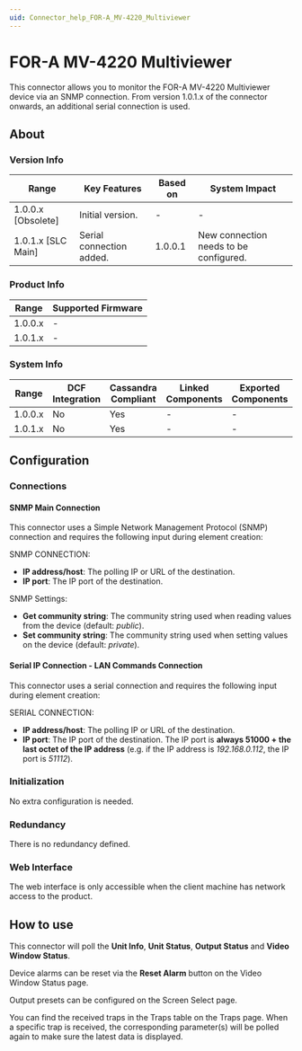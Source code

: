 ```yaml
---
uid: Connector_help_FOR-A_MV-4220_Multiviewer
---
```


# FOR-A MV-4220 Multiviewer

This connector allows you to monitor the FOR-A MV-4220 Multiviewer device via an SNMP connection. From version 1.0.1.x of the connector onwards, an additional serial connection is used.

## About

### Version Info

| **Range**            | **Key Features**         | **Based on** | **System Impact**                      |
|----------------------|--------------------------|--------------|----------------------------------------|
| 1.0.0.x [Obsolete]     |Initial version.         | -            | -                                      |
| 1.0.1.x [SLC Main]   | Serial connection added. | 1.0.0.1      | New connection needs to be configured. |

### Product Info

| Range     | Supported Firmware     |
|-----------|------------------------|
| 1.0.0.x   | -                      |
| 1.0.1.x   | -                      |

### System Info

| Range     | DCF Integration     | Cassandra Compliant     | Linked Components     | Exported Components     |
|-----------|---------------------|-------------------------|-----------------------|-------------------------|
| 1.0.0.x   | No                  | Yes                     | -                     | -                       |
| 1.0.1.x   | No                  | Yes                     | -                     | -                       |

## Configuration

### Connections

#### SNMP Main Connection

This connector uses a Simple Network Management Protocol (SNMP) connection and requires the following input during element creation:

SNMP CONNECTION:

- **IP address/host**: The polling IP or URL of the destination.
- **IP port**: The IP port of the destination.

SNMP Settings:

- **Get community string**: The community string used when reading values from the device (default: *public*).
- **Set community string**: The community string used when setting values on the device (default: *private*).

#### Serial IP Connection - LAN Commands Connection

This connector uses a serial connection and requires the following input during element creation:

SERIAL CONNECTION:

- **IP address/host**: The polling IP or URL of the destination.
- **IP port**: The IP port of the destination. The IP port is **always 51000 + the last octet of the IP address** (e.g. if the IP address is *192.168.0.112*, the IP port is *51112*).

### Initialization

No extra configuration is needed.

### Redundancy

There is no redundancy defined.

### Web Interface

The web interface is only accessible when the client machine has network access to the product.

## How to use

This connector will poll the **Unit Info**, **Unit Status**, **Output Status** and **Video Window Status**.

Device alarms can be reset via the **Reset Alarm** button on the Video Window Status page.

Output presets can be configured on the Screen Select page.

You can find the received traps in the Traps table on the Traps page. When a specific trap is received, the corresponding parameter(s) will be polled again to make sure the latest data is displayed.
